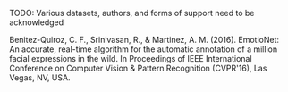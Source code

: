 
TODO: Various datasets, authors, and forms of support need to be acknowledged

Benitez-Quiroz, C. F., Srinivasan, R., & Martinez, A. M. (2016). EmotioNet: An accurate, real-time algorithm for the automatic annotation of a million facial expressions in the wild. In Proceedings of IEEE International Conference on Computer Vision & Pattern Recognition (CVPR'16), Las Vegas, NV, USA.


